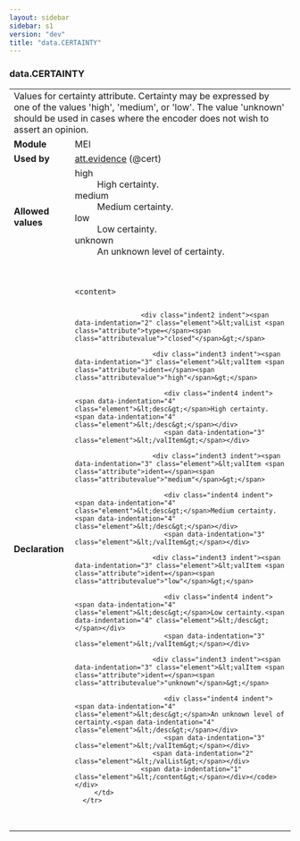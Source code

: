 ```yaml
---
layout: sidebar
sidebar: s1
version: "dev"
title: "data.CERTAINTY"
---
```

<div class="macroSpec">
   <h3 id="data.CERTAINTY">data.CERTAINTY</h3>
   <table class="wovenodd">
      <tr>
         <td colspan="2" class="wovenodd-col2">Values for certainty attribute. Certainty may be expressed by one of the values 'high',
            'medium', or 'low'. The value 'unknown' should be used in cases where the encoder
            does not
            wish to assert an opinion.
         </td>
      </tr>
      <tr>
         <td class="wovenodd-col1"><strong>Module</strong></td>
         <td class="wovenodd-col2">MEI</td>
      </tr>
      <tr>
         <td class="wovenodd-col1"><strong>Used by</strong></td>
         <td class="wovenodd-col2">
            <div class="parent"><a class="link_odd_classSpec" href="{{ site.baseurl }}/{{ page.version }}/attribute-classes/att.evidence.html">att.evidence</a> (@cert)
            </div>
         </td>
      </tr>
      <tr>
         <td class="wovenodd-col1"><strong>Allowed values</strong></td>
         <td class="wovenodd-col2">
            <dl>
               <dt>high</dt>
               <dd>High certainty.</dd>
               <dt>medium</dt>
               <dd>Medium certainty.</dd>
               <dt>low</dt>
               <dd>Low certainty.</dd>
               <dt>unknown</dt>
               <dd>An unknown level of certainty.</dd>
            </dl>
         </td>
      </tr>
      <tr>
         <td class="wovenodd-col1"><strong>Declaration</strong></td>
         <td class="wovenodd-col2">
            <div class="code" xml:space="preserve" data-lang="ODD"><code>
                  <div class="indent1 indent"><span data-indentation="1" class="element">&lt;content&gt;</span>
                     
                     <div class="indent2 indent"><span data-indentation="2" class="element">&lt;valList <span class="attribute">type=</span><span class="attributevalue">"closed"</span>&gt;</span>
                        
                        <div class="indent3 indent"><span data-indentation="3" class="element">&lt;valItem <span class="attribute">ident=</span><span class="attributevalue">"high"</span>&gt;</span>
                           
                           <div class="indent4 indent"><span data-indentation="4" class="element">&lt;desc&gt;</span>High certainty.<span data-indentation="4" class="element">&lt;/desc&gt;</span></div>
                           <span data-indentation="3" class="element">&lt;/valItem&gt;</span></div>
                        
                        <div class="indent3 indent"><span data-indentation="3" class="element">&lt;valItem <span class="attribute">ident=</span><span class="attributevalue">"medium"</span>&gt;</span>
                           
                           <div class="indent4 indent"><span data-indentation="4" class="element">&lt;desc&gt;</span>Medium certainty.<span data-indentation="4" class="element">&lt;/desc&gt;</span></div>
                           <span data-indentation="3" class="element">&lt;/valItem&gt;</span></div>
                        
                        <div class="indent3 indent"><span data-indentation="3" class="element">&lt;valItem <span class="attribute">ident=</span><span class="attributevalue">"low"</span>&gt;</span>
                           
                           <div class="indent4 indent"><span data-indentation="4" class="element">&lt;desc&gt;</span>Low certainty.<span data-indentation="4" class="element">&lt;/desc&gt;</span></div>
                           <span data-indentation="3" class="element">&lt;/valItem&gt;</span></div>
                        
                        <div class="indent3 indent"><span data-indentation="3" class="element">&lt;valItem <span class="attribute">ident=</span><span class="attributevalue">"unknown"</span>&gt;</span>
                           
                           <div class="indent4 indent"><span data-indentation="4" class="element">&lt;desc&gt;</span>An unknown level of certainty.<span data-indentation="4" class="element">&lt;/desc&gt;</span></div>
                           <span data-indentation="3" class="element">&lt;/valItem&gt;</span></div>
                        <span data-indentation="2" class="element">&lt;/valList&gt;</span></div>
                     <span data-indentation="1" class="element">&lt;/content&gt;</span></div></code></div>
         </td>
      </tr>
   </table>
</div>